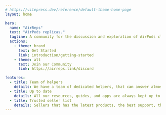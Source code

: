 ```yaml
---
# https://vitepress.dev/reference/default-theme-home-page
layout: home

hero:
  name: "AirReps"
  text: "AirPods replicas."
  tagline: A community for the discussion and exploration of AirPods clones.
  actions:
    - theme: brand
      text: Get Started
      link: introduction/getting-started
    - theme: alt
      text: Join our Community
      link: https://airreps.link/discord

features:
  - title: Team of helpers
    details: We have a team of dedicated helpers, that can answer almost any question you might have! 
  - title: Up to date
    details: All our resources, guides, and apps are always kept up to date, by our big dedicated staff team!
  - title: Trusted seller list
    details: Sellers that has the latest products, the best support, the latest features, and more! All this completely non-profit. 
---
```


